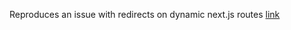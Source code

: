 Reproduces an issue with redirects on dynamic next.js routes
[link](https://github.com/vercel/next.js/issues/28651)
